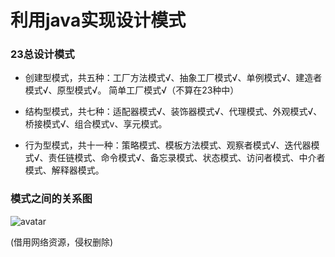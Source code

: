 # 利用java实现设计模式

### 23总设计模式
- 创建型模式，共五种：工厂方法模式√、抽象工厂模式√、单例模式√、建造者模式√、原型模式√。 简单工厂模式√（不算在23种中）

- 结构型模式，共七种：适配器模式√、装饰器模式√、代理模式、外观模式√、桥接模式√、组合模式v、享元模式。

- 行为型模式，共十一种：策略模式、模板方法模式、观察者模式√、迭代器模式√、责任链模式、命令模式√、备忘录模式、状态模式、访问者模式、中介者模式、解释器模式。

### 模式之间的关系图 
![avatar](http://dl.iteye.com/upload/attachment/0083/1179/57a92d42-4d84-3aa9-a8b9-63a0b02c2c36.jpg?_=3023236)

(借用网络资源，侵权删除)
